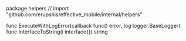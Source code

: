 package helpers // import "github.com/erupshis/effective_mobile/internal/helpers"

func ExecuteWithLogError(callback func() error, log logger.BaseLogger)
func InterfaceToString(i interface{}) string

